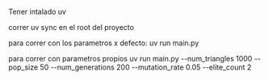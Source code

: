 Tener intalado uv

correr uv sync en el root del proyecto

para correr con los parametros x defecto:
uv run main.py


para correr con parametros propios
uv run main.py --num_triangles 1000 --pop_size 50 --num_generations 200 --mutation_rate 0.05 --elite_count 2